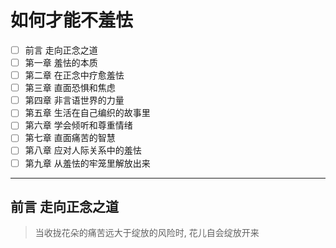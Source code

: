 # 如何才能不羞怯

- [ ] 前言 走向正念之道
- [ ] 第一章 羞怯的本质
- [ ] 第二章 在正念中疗愈羞怯
- [ ] 第三章 直面恐惧和焦虑
- [ ] 第四章 非言语世界的力量
- [ ] 第五章 生活在自己编织的故事里
- [ ] 第六章 学会倾听和尊重情绪
- [ ] 第七章 直面痛苦的智慧
- [ ] 第八章 应对人际关系中的羞怯
- [ ] 第九章 从羞怯的牢笼里解放出来

---

## 前言 走向正念之道
> 当收拢花朵的痛苦远大于绽放的风险时, 花儿自会绽放开来